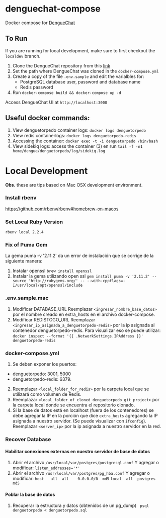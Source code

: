 
# denguechat-compose
Docker compose for [DengueChat](https://github.com/socialappslab/denguetorpedo)

## To Run

If you are running for local development, make sure to first checkout the `localdev` branch. 

1. Clone the DengueChat repository from this [link](https://github.com/socialappslab/denguetorpedo) 
2. Set the path where DengueChat was cloned in the `docker-compose.yml` 
3. Create a copy of the file `.env.sample` and edit the varialbles for: 
    - PostgreSQL database user, password and database name
    - Redis password
4. Run `docker-compose build && docker-compose up -d`

Access DengueChat UI at `http://localhost:3000`

## Useful docker commands: 
1. View denguetorpedo container logs: `docker logs denguetorpedo`
2. View redis containerlogs: `docker logs denguetorpedo-redis`
3. Accessing the container: `docker exec -t -i denguetorpedo /bin/bash` 
4. View sidekiq logs: access the container (3) en run `tail -f -n1 home/dengue/denguetorpedo/log/sidekiq.log`

# Local Development 
**Obs.** these are tips based on Mac OSX development environment. 

### Install rbenv
https://github.com/rbenv/rbenv#homebrew-on-macos 

### Set Local Ruby Version
`rbenv local 2.2.4`

### Fix of Puma Gem
La gema puma -v '2.11.2' da un error de instalación que se corrige de la siguiente manera: 
1. Instalar openssl
`brew install openssl`
2. Instalar la gema utilizando open ssl
`gem install puma -v '2.11.2' --source 'http://rubygems.org/' -- --with-cppflags=-I/usr/local/opt/openssl/include
`

### .env.sample.mac
1. Modificar DATABASE_URL
Reemplazar `<ingresar_nombre_base_datos>` por el nombre creado en extra_hosts en el archivo docker-compose. 
2. Modificar REDISTOGO_URL 
Reemplazar `<ingresar_ip_asignada_a_denguetorpedo-redis>` por la ip asignada al contenedor denguetorpedo-redis. 
Para visualizar eso se puede utilizar: `docker inspect --format '{{ .NetworkSettings.IPAddress }}' denguetorpedo-redis`

### docker-compose.yml
1. Se deben exponer los puertos:
- denguetorpedo: 3001, 5000
- denguetorpedo-redis: 6379.
2. Reemplazar `<local_folder_for_redis>` por la carpeta local que se utilizará como volumen de Redis. 
3. Reemplazar `<local_folder_of_cloned_denguetorpedo_git_project>` por la carpeta local donde se encuentra el repositorio clonado.
4. Si la base de datos está en localhost (fuera de los contenedores) se debe agregar la IP en la porción que dice `extra_hosts` agregando la IP asignada a nuestro servidor. (Se puede visualizar con `ifconfig`). Reemplazar `<server_ip>` por la ip asignada a nuestro servidor en la red. 


### Recover Database
#### Habilitar conexiones externas en nuestro servidor de base de datos
1. Abrir el archivo `/usr/local/var/postgres/postgresql.conf`
Y agregar o modificar:  `listen_addresses='*'`
2. Abrir el archivo `/usr/local/var/postgres/pg_hba.conf`
Y agregar o modificar: 
`host   all  all    0.0.0.0/0  md5`
`local  all  postgres          md5`

#### Poblar la base de datos
1. Recuperar la estructura y datos (obtenidos de un pg_dump)
` psql denguetorpedo < denguetorpedo.sql`

